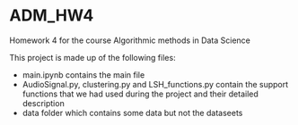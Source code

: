 # ADM_HW4
Homework 4 for the course Algorithmic methods in Data Science

This project is made up of the following files:
* main.ipynb contains the main file 
* AudioSignal.py, clustering.py and LSH_functions.py contain the support functions that we had used during the project and their detailed description 
* data folder which contains some data but not the dataseets
